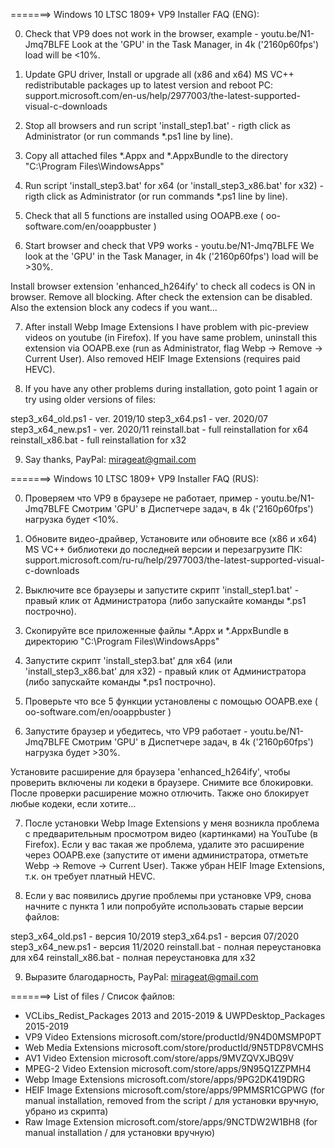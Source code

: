 =======> Windows 10 LTSC 1809+ VP9 Installer FAQ (ENG):

0) Сheck that VP9 does not work in the browser, example - youtu.be/N1-Jmq7BLFE
Look at the 'GPU' in the Task Manager, in 4k ('2160p60fps') load will be <10%.

1) Update GPU driver, Install or upgrade all (x86 and x64) MS VC++ redistributable packages up to latest version and reboot PC: support.microsoft.com/en-us/help/2977003/the-latest-supported-visual-c-downloads

2) Stop all browsers and run script 'install_step1.bat' - rigth click as Administrator (or run commands *.ps1 line by line).

3) Copy all attached files *.Appx and *.AppxBundle to the directory "C:\Program Files\WindowsApps\"

4) Run script 'install_step3.bat' for x64 (or 'install_step3_x86.bat' for x32) - rigth click as Administrator (or run commands *.ps1 line by line).

5) Check that all 5 functions are installed using OOAPB.exe ( oo-software.com/en/ooappbuster )

6) Start browser and check that VP9 works - youtu.be/N1-Jmq7BLFE
We look at the 'GPU' in the Task Manager, in 4k ('2160p60fps') load will be >30%.

Install browser extension 'enhanced_h264ify' to check all codecs is ON in browser. Remove all blocking. After check the extension can be disabled. Also the extension block any codecs if you want...

7) After install Webp Image Extensions I have problem with pic-preview videos on youtube (in Firefox). If you have same problem, uninstall this extension via OOAPB.exe (run as Administrator, flag Webp -> Remove -> Current User). Also removed HEIF Image Extensions (requires paid HEVC).

8) If you have any other problems during installation, goto point 1 again or try using older versions of files:

step3_x64_old.ps1 - ver. 2019/10
step3_x64.ps1 - ver. 2020/07
step3_x64_new.ps1 - ver. 2020/11
reinstall.bat - full reinstallation for x64
reinstall_x86.bat - full reinstallation for x32


9) Say thanks, PayPal: mirageat@gmail.com



=======> Windows 10 LTSC 1809+ VP9 Installer FAQ (RUS):

0) Проверяем что VP9 в браузере не работает, пример - youtu.be/N1-Jmq7BLFE
Cмотрим 'GPU' в Диспетчере задач, в 4k ('2160p60fps') нагрузка будет <10%.

1) Обновите видео-драйвер, Установите или обновите все (x86 и x64) MS VC++ библиотеки до последней версии и перезагрузите ПК: support.microsoft.com/ru-ru/help/2977003/the-latest-supported-visual-c-downloads

2) Выключите все браузеры и запустите скрипт 'install_step1.bat' - правый клик от Администратора (либо запускайте команды *.ps1 построчно).

3) Скопируйте все приложенные файлы *.Appx и *.AppxBundle в директорию "C:\Program Files\WindowsApps\"

4) Запустите скрипт 'install_step3.bat' для x64 (или 'install_step3_x86.bat' для x32) - правый клик от Администратора (либо запускайте команды *.ps1 построчно).

5) Проверьте что все 5 функции установлены с помощью OOAPB.exe ( oo-software.com/en/ooappbuster )

6) Запустите браузер и убедитесь, что VP9 работает - youtu.be/N1-Jmq7BLFE
Cмотрим 'GPU' в Диспетчере задач, в 4k ('2160p60fps') нагрузка будет >30%.

Установите расширение для браузера 'enhanced_h264ify', чтобы проверить включены ли кодеки в браузере. Снимите все блокировки. После проверки расширение можно отлючить. Также оно блокирует любые кодеки, если хотите...

7) После установки Webp Image Extensions у меня возникла проблема с предварительным просмотром видео (картинками) на YouTube (в Firefox). Если у вас такая же проблема, удалите это расширение через OOAPB.exe (запустите от имени администратора, отметьте Webp -> Remove -> Current User). Также убран HEIF Image Extensions, т.к. он требует платный HEVC.

8) Если у вас появились другие проблемы при установке VP9, снова начните с пункта 1 или попробуйте использовать старые версии файлов: 

step3_x64_old.ps1 - версия 10/2019
step3_x64.ps1 - версия 07/2020
step3_x64_new.ps1 - версия 11/2020
reinstall.bat - полная переустановка для x64
reinstall_x86.bat - полная переустановка для x32

9) Выразите благодарность, PayPal: mirageat@gmail.com



=======> List of files / Список файлов:

- VCLibs_Redist_Packages 2013 and 2015-2019 & UWPDesktop_Packages 2015-2019
- VP9 Video Extensions microsoft.com/store/productId/9N4D0MSMP0PT
- Web Media Extensions microsoft.com/store/productId/9N5TDP8VCMHS
- AV1 Video Extension microsoft.com/store/apps/9MVZQVXJBQ9V
- MPEG-2 Video Extension microsoft.com/store/apps/9N95Q1ZZPMH4
- Webp Image Extensions microsoft.com/store/apps/9PG2DK419DRG
- HEIF Image Extensions microsoft.com/store/apps/9PMMSR1CGPWG (for manual installation, removed from the script / для установки вручную, убрано из скрипта)
- Raw Image Extension microsoft.com/store/apps/9NCTDW2W1BH8 (for manual installation / для установки вручную)
